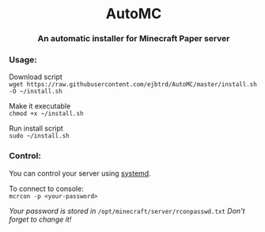 <div align="center">

# AutoMC

### An automatic installer for Minecraft Paper server

</div>

### Usage: 
  
Download script  
	`wget https://raw.githubusercontent.com/ejbtrd/AutoMC/master/install.sh -O ~/install.sh`    
  
Make it executable  
	`chmod +x ~/install.sh`
  
Run install script  
	`sudo ~/install.sh`  

### Control:

You can control your server using [systemd](https://www.digitalocean.com/community/tutorials/systemd-essentials-working-with-services-units-and-the-journal).
  
To connect to console:  
	`mcrcon -p <your-password>`  
  
*Your password is stored in* `/opt/minecraft/server/rconpasswd.txt`
*Don't forget to change it!*
